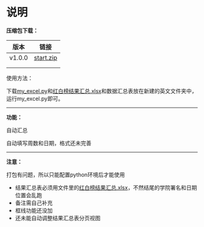 # 说明

**压缩包下载：**

| 版本   | 链接                                              |
| ------ | ------------------------------------------------- |
| v1.0.0 | [start.zip](https://wwl.lanzouo.com/ifKE41qtbn5g) |
|        |                                                   |
|        |                                                   |

使用方法：

下载[my_excel.py](https://github.com/Alddp/pyexcel/blob/main/my_excel.py)和[红白榜结果汇总.xlsx](https://github.com/Alddp/pyexcel/blob/main/红白榜结果汇总.xlsx)和数据汇总表放在新建的英文文件夹中，运行my_excel.py即可。

------

**功能：**

自动汇总

自动填写周数和日期，格式还未完善

------

**注意：**

打包有问题，所以只能配置python环境后才能使用

- 结果汇总表必须用文件里的[红白榜结果汇总.xlsx](https://github.com/Alddp/pyexcel/blob/main/红白榜结果汇总.xlsx)，不然结尾的学院署名和日期位置会乱跑
- 备注需自己补充
- 框线功能还没加
- 还未能自动调整结果汇总表分页视图

